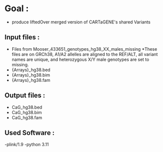 # Goal :
 - produce liftedOver merged version of CARTaGENE's shared Variants

## Input files :
- Files from Mooser_433651_genotypes_hg38_XX_males_missing
 *These files are on GRCh38, A1/A2 allelles are aligned to the REF/ALT, all variant names are unique, and heterozygous X/Y male genotypes are set to missing.
- {Arrays}_hg38.bed
- {Arrays}_hg38.bim
- {Arrays}_hg38.fam



## Output files :
- CaG_hg38.bed
- CaG_hg38.bim
- CaG_hg38.fam

## Used Software :
-plink/1.9
-python 3.11

